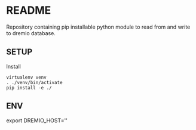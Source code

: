 # README 
Repository containing pip installable python module to read from and write to dremio database.

## SETUP
Install 

```
virtualenv venv
. ./venv/bin/activate
pip install -e ./
```

## ENV
export DREMIO_HOST=''
